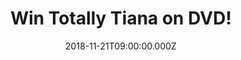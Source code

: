 ---
campaign-uuid: "c-a1ea4bc5-c8dc-4f43-8f0b-e8ec0d8e8c36"
type: "Competition"
category: "Entertainment"
date: "2018-11-21T09:00:00.000Z"
end-date: "2018-12-18T23:59:00.000Z"
disable-form: false
is_promoted: false
has_entry_page: true
title: "Win Totally Tiana on DVD!"
competition-description: "<p>It’s going to be the best Christmas ever! From UK megastar\
  \ YouTuber Tiana comes a brand new fun-filled feature length video, taking fans\
  \ on an awesome journey behind the scenes into Tiana’s world. Kids can relive their\
  \ favourite Tiana moments and get ready for the biggest, silliest prank of all time.</p>\r\
  \n<p>We have in our hands a copy of Tiana's DVD to one of our lucky NME AAA readers!\
  \ Want it? Click below for a chance to win!</p>"
hero-header: "Win Totally Tiana on DVD!"
terms-confirmation: "N/A"
banner-img: "https://assets.expresslyapp.com/asset-6ac87415-c1fa-4c32-8acd-a01ea857edca.jpg"
logo-left-href: "aaa.nme.com"
logo-left-image: "https://assets.expresslyapp.com/asset-0a62ff1e-0717-44be-be0f-8b3679b82ad0.jpg"
logo-left-title: "nme aaa"
bg-image-hero: "https://assets.expresslyapp.com/asset-32a9c663-a373-4f33-acea-4ab47061236a.jpg"
bg-image-first: "https://assets.expresslyapp.com/asset-10542034-0b33-41d2-9ffc-bb60cfa8bd49.jpg"
bg-image-second: "https://assets.expresslyapp.com/asset-b16dbbc2-b34b-4a57-9062-712fe958b9c0.jpg"
section1-content: "<p>Welcome to Tiana’s world! Join Tiana and the Wilson family behind\
  \ the scenes of her super successful YouTube channels and get ready to follow her\
  \ epic journey to YouTube super-stardom. </p>\r\n<p>With mum and dad by her side\
  \ Tiana calls the shots in her first ever, never-before-seen feature length video.\
  \ Get in on the fun whilst counting down Tiana’s top milestone moments, sing along\
  \ to her brand-new music video and LOL as she dares to pull the ultimate prank to\
  \ beat all pranks.</p>"
section2-content: "<p>So, #TTSquad, sit back and get ready for Totally Tiana: My Awesome\
  \ Story! Treat your kids with the best present this Christmas: Totally Tiana on\
  \ DVD! Enter the form below for a chance to win it!</>"
entry-title: "Win Totally Tiana on DVD!"
entry-content: "Enter the draw to win Totally Tiana on DVD by completing the form\
  \ below before 23:59 on 18th of December 2018."
has-winner: false
prize-description: "Totally Tiana on DVD"
special-conditions: "Multiple entries are allowed up to one every day."
---